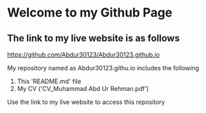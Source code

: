 # Welcome to my Github Page
## The link to my live website is as follows
https://github.com/Abdur30123/Abdur30123.github.io

My repository named as Abdur30123.githu.io includes the following 
1. This 'README.md' file
2. My CV ('CV_Muhammad Abd Ur Rehman.pdf')

Use the link to my live website to access this repository
